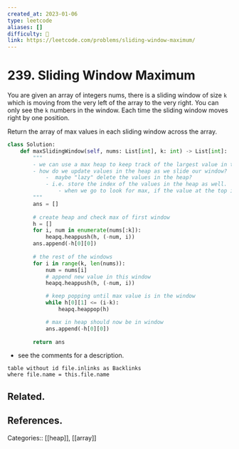 ```yaml
---
created_at: 2023-01-06
type: leetcode
aliases: []
difficulty: 🔴
link: https://leetcode.com/problems/sliding-window-maximum/
---
```


# 239. Sliding Window Maximum

You are given an array of integers nums, there is a sliding window of size `k` which is moving from the very left of the array to the very right. You can only see the `k` numbers in the window. Each time the sliding window moves right by one position.

Return the array of max values in each sliding window across the array.

```python
class Solution:
    def maxSlidingWindow(self, nums: List[int], k: int) -> List[int]:
        """
        - we can use a max heap to keep track of the largest value in the current window.
        - how do we update values in the heap as we slide our window?
            -  maybe "lazy" delete the values in the heap?
            - i.e. store the index of the values in the heap as well.
                - when we go to look for max, if the value at the top is already outside of the window, pop it and keep looking down.
        """
        ans = []
        
        # create heap and check max of first window
        h = []
        for i, num in enumerate(nums[:k]):
            heapq.heappush(h, (-num, i))
        ans.append(-h[0][0])
        
        # the rest of the windows
        for i in range(k, len(nums)):
            num = nums[i]
            # append new value in this window
            heapq.heappush(h, (-num, i))

            # keep popping until max value is in the window
            while h[0][1] <= (i-k):
                heapq.heappop(h)   

            # max in heap should now be in window
            ans.append(-h[0][0])
        
        return ans
```

- see the comments for a description.

```dataview
table without id file.inlinks as Backlinks
where file.name = this.file.name
```

## Related.

## References.

Categories:: [[heap]], [[array]]
